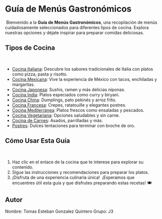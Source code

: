  # Guía de Menús Gastronómicos
​
Bienvenido a la **Guía de Menús Gastronómicos**, una recopilación de menús cuidadosamente seleccionados para diferentes tipos de cocina. Explora nuestras opciones y déjate inspirar para preparar comidas deliciosas.
​
## Tipos de Cocina
​
- [Cocina Italiana](menus/Italina.md): Descubre los sabores tradicionales de Italia con platos como pizza, pasta y risotto.
- [Cocina Mexicana](menus/Mexicana.md): Vive la experiencia de México con tacos, enchiladas y margaritas.
- [Cocina Japonesa](menus/Japonesa.md): Sushis, ramen y más delicias niponas.
- [Cocina India](menus/India.md): Platos especiados como curry y biryani.
- [Cocina China](menus/China.md): Dumplings, pato pekinés y arroz frito.
- [Cocina Francesa](menus/Francesa.md): Crepes, ratatouille y elegantes postres.
- [Cocina Mediterránea](menus/Mediterranea.md): Platos frescos como ensaladas y pescados.
- [Cocina Vegetariana](menus/Vegetariana.md): Opciones saludables y sin carne.
- [Cocina de Carnes](menus/Carnes.md): Asados, parrilladas y más.
- [Postres](menus/Postres.md): Dulces tentaciones para terminar con broche de oro.
​
## Cómo Usar Esta Guía
​
1. Haz clic en el enlace de la cocina que te interese para explorar su contenido.
2. Sigue las instrucciones y recomendaciones para preparar los platos.
3. ¡Disfruta de una experiencia culinaria única!
​
¡Esperamos que encuentres útil esta guía y que disfrutes preparando estas recetas! 🍽️

## Autor
Nombre: Tomas Esteban Gonzalez Quintero
Grupo: J3